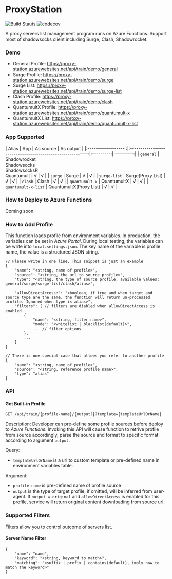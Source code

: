 # ProxyStation
![Build Stauts](https://github.com/THaGKI9/ProxyStation/workflows/CI%20Test/badge.svg)
[![codecov](https://codecov.io/gh/THaGKI9/ProxyStation/branch/master/graph/badge.svg)](https://codecov.io/gh/THaGKI9/ProxyStation)

A proxy servers list management program runs on Azure Functions. Support most of shadowsocks client including Surge, Clash, Shadowrocket.

### Demo
* General Profile: <https://proxy-station.azurewebsites.net/api/train/demo/general>
* Surge Profile: <https://proxy-station.azurewebsites.net/api/train/demo/surge>
* Surge List: <https://proxy-station.azurewebsites.net/api/train/demo/surge-list>
* Clash Profile: <https://proxy-station.azurewebsites.net/api/train/demo/clash>
* QuantumultX Profile: <https://proxy-station.azurewebsites.net/api/train/demo/quantumult-x>
* QuantumultX List: <https://proxy-station.azurewebsites.net/api/train/demo/quantumult-x-list>

### App Supported
| Alias               | App                                                       | As source | As output |
|:------------------ :|:---------------------------------------------------------:|:---------:|:---------:|
| `general`           | Shadowrocket<br>Shadowsocks<br>ShadowsocksR<br>Quantumult | √         | √         |
| `surge`             | Surge                                                     | √         | √         |
| `surge-list`        | Surge(Proxy List)                                         | √         | √         |
| `clash`             | Clash                                                     | √         | √         |
| `quantumult-x`      | QuantumultX                                               | √         | √         |
| `quantumult-x-list` | QuantumultX(Proxy List)                                   | √         | √         |                 

### How to Deploy to Azure Functions
Coming soon.

### How to Add Profile
This function loads profile from environment variables.
In production, the variables can be set in *Azure Portal*.
During local testing, the variables can be write into `local.settings.json`.
The key name of the variable is profile name, the value is a structured JSON string.
```jsonc
// Please write in one line. This snippet is just an example
{
    "name": "<string, name of profile>",
    "source": "<string, the url to source profile>",
    "type": "<string, the type of source profile, available values: general/surge/surge-list/clash/alias>",
    
    "allowDirectAccess:": "<boolean, if true and when target and source type are the same, the function will return un-processed profile. Ignored when type is alias>",
    "filters": [ // filters are diabled when allowDirectAccess is enabled
        {
            "name": "<string, filter name>",
            "mode": "<whitelist | blacklist(default)>",
            ... // filter options
        },
        ...
    ]
}

// There is one special case that allows you refer to another profile
{
    "name": "<string, name of profile>",
    "source": "<string, reference profile name>",
    "type": "alias"
}
```

### API

#### Get Built-in Profile
`GET /api/train/{profile-name}/{output?}?template={templateUrlOrName}`

Description:
Developer can pre-define some profile sources before deploy to *Azure Functions*.
Invoking this API will cause function to retrive profile from source accordingly,
parse the source and format to specific format according to argument `output`.

Query:
* `templateUrlOrName` is a url to custom template or pre-defined name in environment variables table. 

Argument:
* `profile-name` is pre-defined name of profile source
* `output` is the type of target profile, if omitted, will be inferred from user-agent. If `output = original` and `allowDirectAccess` is enabled for this profile, service will return original content downloading from source url. 


### Supported Filters
Filters allow you to control outcome of servers list.

#### Server Name Filter
```jsonc
{
    "name": "name",
    "keyword": "<string, keyword to match>",
    "matching": "<suffix | prefix | contains(default), imply how to match the keyword>"
}
```